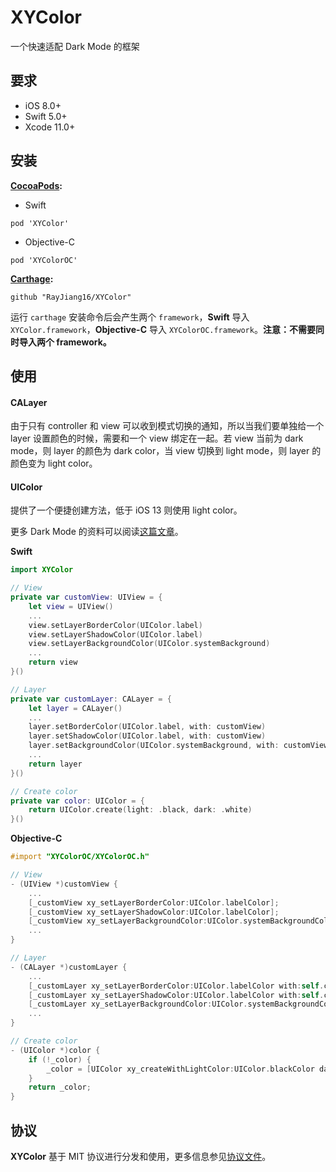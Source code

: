 # XYColor
一个快速适配 Dark Mode 的框架

## 要求

- iOS 8.0+
- Swift 5.0+
- Xcode 11.0+

## 安装

**[CocoaPods](https://cocoapods.org/):**

- Swift
```
pod 'XYColor'
```
- Objective-C
```
pod 'XYColorOC'
```

**[Carthage](https://github.com/Carthage/Carthage):**

```
github "RayJiang16/XYColor"
```
运行 `carthage` 安装命令后会产生两个 `framework`，**Swift** 导入 `XYColor.framework`，**Objective-C** 导入 `XYColorOC.framework`。**注意：不需要同时导入两个 framework。**

## 使用

#### CALayer

由于只有 controller 和 view 可以收到模式切换的通知，所以当我们要单独给一个 layer 设置颜色的时候，需要和一个 view 绑定在一起。若 view 当前为 dark mode，则 layer 的颜色为 dark color，当 view 切换到 light mode，则 layer 的颜色变为 light color。

#### UIColor

提供了一个便捷创建方法，低于 iOS 13 则使用 light color。

更多 Dark Mode 的资料可以阅读[这篇文章](https://juejin.im/post/5cf6276be51d455a68490b26)。

**Swift**

```swift
import XYColor

// View
private var customView: UIView = {
    let view = UIView()
    ...
    view.setLayerBorderColor(UIColor.label)
    view.setLayerShadowColor(UIColor.label)
    view.setLayerBackgroundColor(UIColor.systemBackground)
    ...
    return view
}()

// Layer
private var customLayer: CALayer = {
    let layer = CALayer()
    ...
    layer.setBorderColor(UIColor.label, with: customView)
    layer.setShadowColor(UIColor.label, with: customView)
    layer.setBackgroundColor(UIColor.systemBackground, with: customView)
    ...
    return layer
}()

// Create color
private var color: UIColor = {
    return UIColor.create(light: .black, dark: .white)
}()
```

**Objective-C**
```objective-c
#import "XYColorOC/XYColorOC.h"

// View
- (UIView *)customView {
    ...
    [_customView xy_setLayerBorderColor:UIColor.labelColor];
    [_customView xy_setLayerShadowColor:UIColor.labelColor];
    [_customView xy_setLayerBackgroundColor:UIColor.systemBackgroundColor];
    ...
}

// Layer
- (CALayer *)customLayer {
    ...
    [_customLayer xy_setLayerBorderColor:UIColor.labelColor with:self.customView];
    [_customLayer xy_setLayerShadowColor:UIColor.labelColor with:self.customView];
    [_customLayer xy_setLayerBackgroundColor:UIColor.systemBackgroundColor with:self.customView];
    ...
}

// Create color
- (UIColor *)color {
    if (!_color) {
        _color = [UIColor xy_createWithLightColor:UIColor.blackColor darkColor:UIColor.whiteColor];
    }
    return _color;
}
```

## 协议

**XYColor** 基于 MIT 协议进行分发和使用，更多信息参见[协议文件](LICENSE)。
